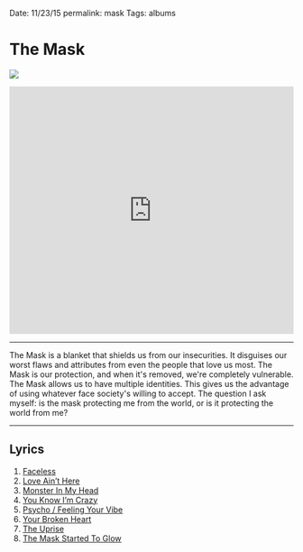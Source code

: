 
Date: 11/23/15
permalink: mask
Tags: albums

# The Mask

![][image-1]

<iframe style="border: 0; width: 100%; height: 439px;" src="https://bandcamp.com/EmbeddedPlayer/album=639898814/size=large/bgcol=ffffff/linkcol=63b2cc/artwork=none/transparent=true/" seamless><a href="http://nashp.bandcamp.com/album/the-mask">The Mask by nashp</a></iframe>

---- 

The Mask is a blanket that shields us from our insecurities. It disguises our worst flaws and attributes from even the people that love us most. The Mask is our protection, and when it's removed, we're completely vulnerable. The Mask allows us to have multiple identities. This gives us the advantage of using whatever face society's willing to accept. The question I ask myself: is the  mask protecting me from the world, or is it protecting the world from me?

---- 

## Lyrics

1. [Faceless][1]
2. [Love Ain’t Here][2]
3. [Monster In My Head][3]
4. [You Know I’m Crazy][4]
5. [Psycho / Feeling Your Vibe][5]
6. [Your Broken Heart][6]
7. [The Uprise][7]
8. [The Mask Started To Glow][8]

[1]:	https://nashp.com/faceless
[2]:	https://nashp.com/mask-love
[3]:	https://nashp.com/monster-in-my-head
[4]:	https://nashp.com/you-know-im-crazy
[5]:	https://nashp.com/psycho
[6]:	https://nashp.com/your-broken-heart
[7]:	https://nashp.com/the-uprise
[8]:	https://nashp.com/the-mask-started-to-glow

[image-1]:	https://f4.bcbits.com/img/a3587851187_10.jpg
